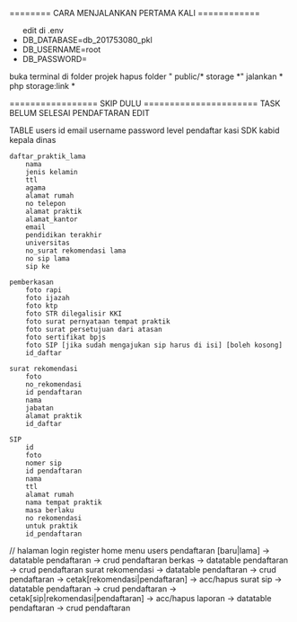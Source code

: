 ======== CARA MENJALANKAN PERTAMA KALI ============
<br />
 <ul>
    edit di .env
    <li>DB_DATABASE=db_201753080_pkl</li>
    <li>DB_USERNAME=root</li>
    <li>DB_PASSWORD=</li>
 </ul>


buka terminal di folder projek
    hapus folder " public/* storage *" 
    jalankan * php storage:link *








================= SKIP DULU ======================
TASK BELUM SELESAI
    PENDAFTARAN EDIT

    
TABLE
    users
        id
        email
        username
        password
        level
            pendaftar
            kasi SDK
            kabid
            kepala dinas
    
    daftar_praktik_lama
        nama
        jenis kelamin
        ttl
        agama
        alamat rumah
        no telepon
        alamat praktik
        alamat_kantor
        email
        pendidikan terakhir
        universitas
        no_surat rekomendasi lama
        no sip lama
        sip ke

    pemberkasan
        foto rapi
        foto ijazah
        foto ktp
        foto STR dilegalisir KKI
        foto surat pernyataan tempat praktik
        foto surat persetujuan dari atasan
        foto sertifikat bpjs
        foto SIP [jika sudah mengajukan sip harus di isi] [boleh kosong]
        id_daftar

    surat rekomendasi
        foto
        no_rekomendasi
        id pendaftaran
        nama
        jabatan
        alamat praktik
        id_daftar

    SIP
        id
        foto
        nomer sip
        id pendaftaran
        nama
        ttl
        alamat rumah
        nama tempat praktik
        masa berlaku
        no rekomendasi
        untuk praktik
        id_pendaftaran


// halaman
login 
register
home
    menu
        users
        pendaftaran [baru|lama]
            -> datatable pendaftaran -> crud pendaftaran
        berkas
            -> datatable pendaftaran -> crud pendaftaran
        surat rekomendasi
            -> datatable pendaftaran -> crud pendaftaran -> cetak[rekomendasi|pendaftaran] -> acc/hapus
        surat sip
            -> datatable pendaftaran -> crud pendaftaran -> cetak[sip|rekomendasi|pendaftaran] -> acc/hapus
        laporan
            -> datatable pendaftaran -> crud pendaftaran